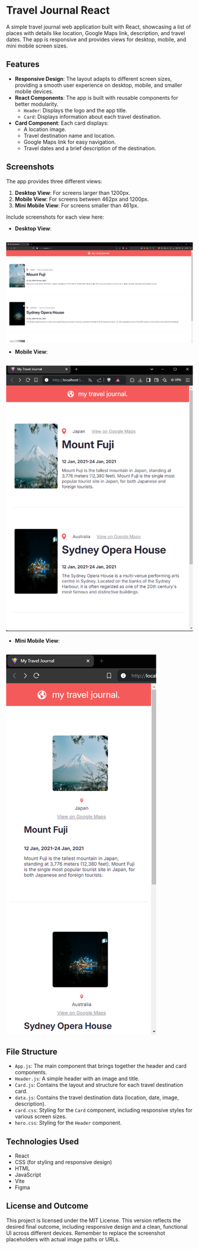
# Travel Journal React

A simple travel journal web application built with React, showcasing a list of places with details like location, Google Maps link, description, and travel dates. The app is responsive and provides views for desktop, mobile, and mini mobile screen sizes.

## Features

- **Responsive Design**: The layout adapts to different screen sizes, providing a smooth user experience on desktop, mobile, and smaller mobile devices.
- **React Components**: The app is built with reusable components for better modularity.
  - `Header`: Displays the logo and the app title.
  - `Card`: Displays information about each travel destination.
- **Card Component**: Each card displays:
  - A location image.
  - Travel destination name and location.
  - Google Maps link for easy navigation.
  - Travel dates and a brief description of the destination.
  
## Screenshots

The app provides three different views:
1. **Desktop View**: For screens larger than 1200px.
2. **Mobile View**: For screens between 462px and 1200px.
3. **Mini Mobile View**: For screens smaller than 461px.

Include screenshots for each view here:

- **Desktop View**:
##
![Desktop View](./desktopss.png)

- **Mobile View**:
##
![Mobile View](./mobiless.png)

- **Mini Mobile View**:
##
![Mini Mobile View](./miniphones.png)


## File Structure

- `App.js`: The main component that brings together the header and card components.
- `Header.js`: A simple header with an image and title.
- `Card.js`: Contains the layout and structure for each travel destination card.
- `data.js`: Contains the travel destination data (location, date, image, description).
- `card.css`: Styling for the `Card` component, including responsive styles for various screen sizes.
- `hero.css`: Styling for the `Header` component.

## Technologies Used

- React
- CSS (for styling and responsive design)
- HTML
- JavaScript
- Vite
- Figma

## License and Outcome

This project is licensed under the MIT License. This version reflects the desired final outcome, including responsive design and a clean, functional UI across different devices. Remember to replace the screenshot placeholders with actual image paths or URLs.
